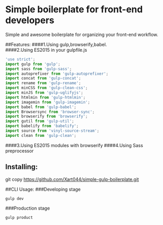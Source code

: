 # Simple boilerplate for front-end developers 

Simple and awesome boilerplate for organizing your front-end workflow.  

##Features:
####1.Using gulp,browserify,babel.  
####2.Using ES2015 in your gulpfile.js
```javascript
'use strict';
import gulp from 'gulp';
import sass from 'gulp-sass';
import autoprefixer from 'gulp-autoprefixer';
import concat from 'gulp-concat';
import rename from 'gulp-rename';
import minCSS from 'gulp-clean-css';
import minJS from 'gulp-uglifyjs';
import htmlmin from 'gulp-htmlmin';
import imagemin from 'gulp-imagemin';
import babel from 'gulp-babel';
import Browsersync from 'browser-sync';
import browserify from 'browserify';
import gutil from 'gulp-util';
import babelify from 'babelify';
import source from 'vinyl-source-stream';
import clean from 'gulp-clean';
```
####3.Using ES2015 modules with browserify
####4.Using Sass preprocessor

## Installing:  
git copy https://github.com/Xart044/simple-gulp-boilerplate.git 

##CLI Usage: 
###Developing stage 
```cli
gulp dev
```
###Production stage 
```cli
gulp product
```
